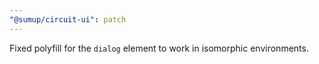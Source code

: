 ```yaml
---
"@sumup/circuit-ui": patch
---
```


Fixed polyfill for the `dialog` element to work in isomorphic environments.
